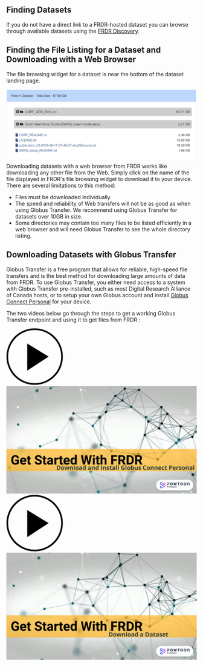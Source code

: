 ﻿## Finding Datasets
If you do not have a direct link to a FRDR-hosted dataset you can browse through available datasets using the 
[FRDR Discovery](https://www.frdr-dfdr.ca/repo/search).

## Finding the File Listing for a Dataset and Downloading with a Web Browser

The file browsing widget for a dataset is near the bottom of the dataset landing page. 

<a href="/docs/img/screenshots/downloading_data/WebDownload.png" class="screenshot-lightbox">
    <img src="/docs/img/screenshots/downloading_data/WebDownload.png" alt="Screenshot showing file browsing widget on FRDR item landing page." class="screenshot"/>
</a>
Downloading datasets with a web browser from FRDR works like downloading any other file from the Web. Simply click on 
the name of the file displayed in FRDR's file browsing widget to download it to your device. There are several limitations to this method:

* Files must be downloaded individually.
* The speed and reliability of Web transfers will not be as good as when using Globus Transfer. We recommend using Globus Transfer for datasets over 10GB in size.
* Some directories may contain too many files to be listed efficiently in a web browser and will need Globus Transfer to see the whole directory listing.

## Downloading Datasets with Globus Transfer

Globus Transfer is a free program that allows for reliable, high-speed file transfers and is the best method for downloading
large amounts of data from FRDR. To use Globus Transfer, you either need access to a system with 
Globus Transfer pre-installed, such as most Digital Research Alliance of Canada hosts, or to setup your own Globus account and install 
[Globus Connect Personal](https://www.globus.org/globus-connect-personal) for your device. 

The two videos below go through the steps to get a working Globus Transfer endpoint and using it to get files from FRDR :

<div class="video-wrap">
<a href="https://www.youtube.com/watch?v=NJYTl3yhRl4&list=PLX9EpizS4A0suoSV2N0nn9parl96xHPkz&index=5" target="_blank">
  <div class="video-play-btn">
    <svg xmlns="http://www.w3.org/2000/svg" width="150px" height="150px" viewbox="0 0 150 150" version="1.1">
        <path stroke="#cccccc" stroke-width="2px" d="M150,0A150,150,0,1,0,300,150,150,150,0,0,0,150,0Zm0,290A140,140,0,1,1,290,150,140,140,0,0,1,150,290Z" transform="matrix(0.5,0,0,0.5,0,0)"></path>
        <polygon stroke="#cccccc" stroke-width="2px" points="225 150 110 80 110 225 225 150" transform="matrix(0.5,0,0,0.5,0,0)"></polygon>
    </svg>
  </div>
  <img class="video-placeholder" src="/docs/img/video_placeholders/en/install_globus.png" alt="Video preview: How to download and install Globus Connect Personal.">
</a>
</div>

<div class="video-wrap">
<a href="https://www.youtube.com/watch?v=PvmFxQyMPlQ&list=PLX9EpizS4A0suoSV2N0nn9parl96xHPkz&index=3&cc_lang_pref=en&cc_load_policy=1" target="_blank">
  <div class="video-play-btn">
    <svg xmlns="http://www.w3.org/2000/svg" width="150px" height="150px" viewbox="0 0 150 150" version="1.1">
        <path stroke="#cccccc" stroke-width="2px" d="M150,0A150,150,0,1,0,300,150,150,150,0,0,0,150,0Zm0,290A140,140,0,1,1,290,150,140,140,0,0,1,150,290Z" transform="matrix(0.5,0,0,0.5,0,0)"></path>
        <polygon stroke="#cccccc" stroke-width="2px" points="225 150 110 80 110 225 225 150" transform="matrix(0.5,0,0,0.5,0,0)"></polygon>
    </svg>
  </div>
  <img class="video-placeholder" src="/docs/img/video_placeholders/en/download_dataset.png" alt="Video preview: How to download Datasets from FRDR.">
</a>
</div>
